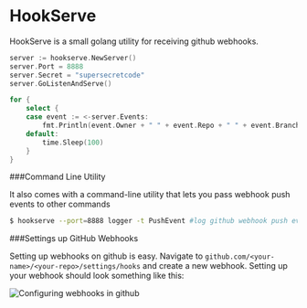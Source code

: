 HookServe
=========

HookServe is a small golang utility for receiving github webhooks. 

```go
server := hookserve.NewServer()
server.Port = 8888
server.Secret = "supersecretcode"
server.GoListenAndServe()

for {
	select {
	case event := <-server.Events:
		fmt.Println(event.Owner + " " + event.Repo + " " + event.Branch + " " + event.Commit)
	default:
		time.Sleep(100)
	}
}
```


###Command Line Utility


It also comes with a command-line utility that lets you pass webhook push events to other commands

```sh
$ hookserve --port=8888 logger -t PushEvent #log github webhook push event to the system log (/var/log/message) via the logger command
```


###Settings up GitHub Webhooks


Setting up webhooks on github is easy. Navigate to `github.com/<your-name>/<your-repo>/settings/hooks` and create a new webhook. Setting up your webhook should look something like this:

![Configuring webhooks in github](https://i.imgur.com/u3ciUD7.png)
